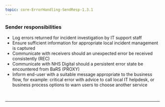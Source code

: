 ```yaml
---
topic: core-ErrorHandling-SendResp-1.3.1
---
```


### Sender responsibilities

- Log errors returned for incident investigation by IT support staff
- Ensure sufficient information for appropriate local incident management is captured
- Communicate with receivers should an unexpected error be received consistently (REC)
- Communicate with NHS Digital should a persistent error state be encountered from BaRS (PROXY)
- Inform end-user with a suitable message appropriate to the business flow, for example: critical error with advice to call local IT helpdesk, or business process options to warn users to choose another service

<br>
<hr>